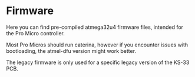 # Firmware

Here you can find pre-compiled atmega32u4 firmware files, intended for the Pro Micro controller.

Most Pro Micros should run caterina, however if you encounter issues with bootloading, the atmel-dfu version might work better.

The legacy firmware is only used for a specific legacy version of the KS-33 PCB.
